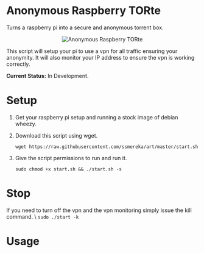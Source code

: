Anonymous Raspberry TORte
=========================

Turns a raspberry pi into a secure and anonymous torrent box.

<p align="center">
  <img src="http://i.imgur.com/pTzupF0.jpg?1" alt="Anonymous Raspberry TORte"/>
</p>


This script will setup your pi to use a vpn for all traffic ensuring your anonymity.  It will also monitor your IP address to ensure the vpn is working correctly.

**Current Status:** In Development.

# Setup

  1. Get your raspberry pi setup and running a stock image of debian wheezy.
  2. Download this script using wget.

      `wget https://raw.githubusercontent.com/ssmereka/art/master/start.sh`
      
  3. Give the script permissions to run and run it.

      `sudo chmod +x start.sh && ./start.sh -s`
      
# Stop
If you need to turn off the vpn and the vpn monitoring simply issue the kill command. \\
`sudo ./start -k`

# Usage



